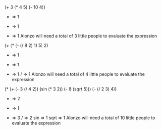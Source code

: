 (+ 3 (* 4 5) (- 10 4))
+ => 1
* => 1
- => 1
Alonzo will need a total of 3 little people to evaluate the expression

(+ (* (- (/ 8 2) 1) 5) 2)
+ => 1
* => 1
- => 1
/ => 1
Alonzo will need a total of 4 little people to evaluate the expression

(* (+ (- 3 (/ 4 2))
      (sin (* 3 2))
      (- 8 (sqrt 5)))
   (- (/ 2 3)
      4))
* => 2
+ => 1
- => 3
/ => 2
sin => 1
sqrt => 1
Alonzo will need a total of 10 little people to evaluate the expression
